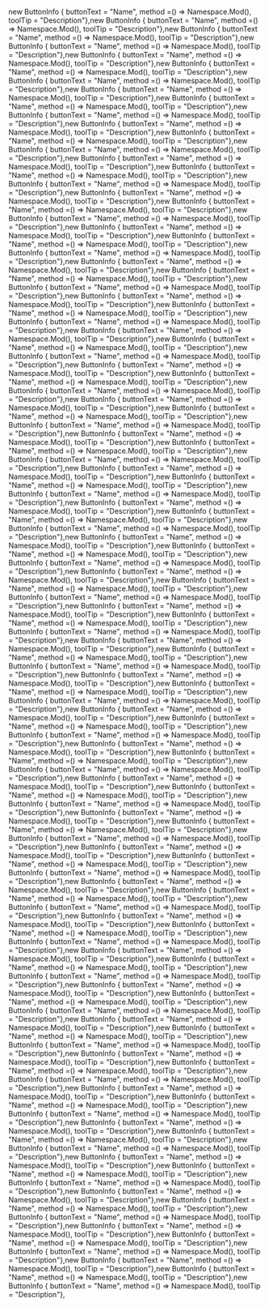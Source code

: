 new ButtonInfo { buttonText = "Name", method =() => Namespace.Mod(), toolTip = "Description"},new ButtonInfo { buttonText = "Name", method =() => Namespace.Mod(), toolTip = "Description"},new ButtonInfo { buttonText = "Name", method =() => Namespace.Mod(), toolTip = "Description"},new ButtonInfo { buttonText = "Name", method =() => Namespace.Mod(), toolTip = "Description"},new ButtonInfo { buttonText = "Name", method =() => Namespace.Mod(), toolTip = "Description"},new ButtonInfo { buttonText = "Name", method =() => Namespace.Mod(), toolTip = "Description"},new ButtonInfo { buttonText = "Name", method =() => Namespace.Mod(), toolTip = "Description"},new ButtonInfo { buttonText = "Name", method =() => Namespace.Mod(), toolTip = "Description"},new ButtonInfo { buttonText = "Name", method =() => Namespace.Mod(), toolTip = "Description"},new ButtonInfo { buttonText = "Name", method =() => Namespace.Mod(), toolTip = "Description"},new ButtonInfo { buttonText = "Name", method =() => Namespace.Mod(), toolTip = "Description"},new ButtonInfo { buttonText = "Name", method =() => Namespace.Mod(), toolTip = "Description"},new ButtonInfo { buttonText = "Name", method =() => Namespace.Mod(), toolTip = "Description"},new ButtonInfo { buttonText = "Name", method =() => Namespace.Mod(), toolTip = "Description"},new ButtonInfo { buttonText = "Name", method =() => Namespace.Mod(), toolTip = "Description"},new ButtonInfo { buttonText = "Name", method =() => Namespace.Mod(), toolTip = "Description"},new ButtonInfo { buttonText = "Name", method =() => Namespace.Mod(), toolTip = "Description"},new ButtonInfo { buttonText = "Name", method =() => Namespace.Mod(), toolTip = "Description"},new ButtonInfo { buttonText = "Name", method =() => Namespace.Mod(), toolTip = "Description"},new ButtonInfo { buttonText = "Name", method =() => Namespace.Mod(), toolTip = "Description"},new ButtonInfo { buttonText = "Name", method =() => Namespace.Mod(), toolTip = "Description"},new ButtonInfo { buttonText = "Name", method =() => Namespace.Mod(), toolTip = "Description"},new ButtonInfo { buttonText = "Name", method =() => Namespace.Mod(), toolTip = "Description"},new ButtonInfo { buttonText = "Name", method =() => Namespace.Mod(), toolTip = "Description"},new ButtonInfo { buttonText = "Name", method =() => Namespace.Mod(), toolTip = "Description"},new ButtonInfo { buttonText = "Name", method =() => Namespace.Mod(), toolTip = "Description"},new ButtonInfo { buttonText = "Name", method =() => Namespace.Mod(), toolTip = "Description"},new ButtonInfo { buttonText = "Name", method =() => Namespace.Mod(), toolTip = "Description"},new ButtonInfo { buttonText = "Name", method =() => Namespace.Mod(), toolTip = "Description"},new ButtonInfo { buttonText = "Name", method =() => Namespace.Mod(), toolTip = "Description"},new ButtonInfo { buttonText = "Name", method =() => Namespace.Mod(), toolTip = "Description"},new ButtonInfo { buttonText = "Name", method =() => Namespace.Mod(), toolTip = "Description"},new ButtonInfo { buttonText = "Name", method =() => Namespace.Mod(), toolTip = "Description"},new ButtonInfo { buttonText = "Name", method =() => Namespace.Mod(), toolTip = "Description"},new ButtonInfo { buttonText = "Name", method =() => Namespace.Mod(), toolTip = "Description"},new ButtonInfo { buttonText = "Name", method =() => Namespace.Mod(), toolTip = "Description"},new ButtonInfo { buttonText = "Name", method =() => Namespace.Mod(), toolTip = "Description"},new ButtonInfo { buttonText = "Name", method =() => Namespace.Mod(), toolTip = "Description"},new ButtonInfo { buttonText = "Name", method =() => Namespace.Mod(), toolTip = "Description"},new ButtonInfo { buttonText = "Name", method =() => Namespace.Mod(), toolTip = "Description"},new ButtonInfo { buttonText = "Name", method =() => Namespace.Mod(), toolTip = "Description"},new ButtonInfo { buttonText = "Name", method =() => Namespace.Mod(), toolTip = "Description"},new ButtonInfo { buttonText = "Name", method =() => Namespace.Mod(), toolTip = "Description"},new ButtonInfo { buttonText = "Name", method =() => Namespace.Mod(), toolTip = "Description"},new ButtonInfo { buttonText = "Name", method =() => Namespace.Mod(), toolTip = "Description"},new ButtonInfo { buttonText = "Name", method =() => Namespace.Mod(), toolTip = "Description"},new ButtonInfo { buttonText = "Name", method =() => Namespace.Mod(), toolTip = "Description"},new ButtonInfo { buttonText = "Name", method =() => Namespace.Mod(), toolTip = "Description"},new ButtonInfo { buttonText = "Name", method =() => Namespace.Mod(), toolTip = "Description"},new ButtonInfo { buttonText = "Name", method =() => Namespace.Mod(), toolTip = "Description"},new ButtonInfo { buttonText = "Name", method =() => Namespace.Mod(), toolTip = "Description"},new ButtonInfo { buttonText = "Name", method =() => Namespace.Mod(), toolTip = "Description"},new ButtonInfo { buttonText = "Name", method =() => Namespace.Mod(), toolTip = "Description"},new ButtonInfo { buttonText = "Name", method =() => Namespace.Mod(), toolTip = "Description"},new ButtonInfo { buttonText = "Name", method =() => Namespace.Mod(), toolTip = "Description"},new ButtonInfo { buttonText = "Name", method =() => Namespace.Mod(), toolTip = "Description"},new ButtonInfo { buttonText = "Name", method =() => Namespace.Mod(), toolTip = "Description"},new ButtonInfo { buttonText = "Name", method =() => Namespace.Mod(), toolTip = "Description"},new ButtonInfo { buttonText = "Name", method =() => Namespace.Mod(), toolTip = "Description"},new ButtonInfo { buttonText = "Name", method =() => Namespace.Mod(), toolTip = "Description"},new ButtonInfo { buttonText = "Name", method =() => Namespace.Mod(), toolTip = "Description"},new ButtonInfo { buttonText = "Name", method =() => Namespace.Mod(), toolTip = "Description"},new ButtonInfo { buttonText = "Name", method =() => Namespace.Mod(), toolTip = "Description"},new ButtonInfo { buttonText = "Name", method =() => Namespace.Mod(), toolTip = "Description"},new ButtonInfo { buttonText = "Name", method =() => Namespace.Mod(), toolTip = "Description"},new ButtonInfo { buttonText = "Name", method =() => Namespace.Mod(), toolTip = "Description"},new ButtonInfo { buttonText = "Name", method =() => Namespace.Mod(), toolTip = "Description"},new ButtonInfo { buttonText = "Name", method =() => Namespace.Mod(), toolTip = "Description"},new ButtonInfo { buttonText = "Name", method =() => Namespace.Mod(), toolTip = "Description"},new ButtonInfo { buttonText = "Name", method =() => Namespace.Mod(), toolTip = "Description"},new ButtonInfo { buttonText = "Name", method =() => Namespace.Mod(), toolTip = "Description"},new ButtonInfo { buttonText = "Name", method =() => Namespace.Mod(), toolTip = "Description"},new ButtonInfo { buttonText = "Name", method =() => Namespace.Mod(), toolTip = "Description"},new ButtonInfo { buttonText = "Name", method =() => Namespace.Mod(), toolTip = "Description"},new ButtonInfo { buttonText = "Name", method =() => Namespace.Mod(), toolTip = "Description"},new ButtonInfo { buttonText = "Name", method =() => Namespace.Mod(), toolTip = "Description"},new ButtonInfo { buttonText = "Name", method =() => Namespace.Mod(), toolTip = "Description"},new ButtonInfo { buttonText = "Name", method =() => Namespace.Mod(), toolTip = "Description"},new ButtonInfo { buttonText = "Name", method =() => Namespace.Mod(), toolTip = "Description"},new ButtonInfo { buttonText = "Name", method =() => Namespace.Mod(), toolTip = "Description"},new ButtonInfo { buttonText = "Name", method =() => Namespace.Mod(), toolTip = "Description"},new ButtonInfo { buttonText = "Name", method =() => Namespace.Mod(), toolTip = "Description"},new ButtonInfo { buttonText = "Name", method =() => Namespace.Mod(), toolTip = "Description"},new ButtonInfo { buttonText = "Name", method =() => Namespace.Mod(), toolTip = "Description"},new ButtonInfo { buttonText = "Name", method =() => Namespace.Mod(), toolTip = "Description"},new ButtonInfo { buttonText = "Name", method =() => Namespace.Mod(), toolTip = "Description"},new ButtonInfo { buttonText = "Name", method =() => Namespace.Mod(), toolTip = "Description"},new ButtonInfo { buttonText = "Name", method =() => Namespace.Mod(), toolTip = "Description"},new ButtonInfo { buttonText = "Name", method =() => Namespace.Mod(), toolTip = "Description"},new ButtonInfo { buttonText = "Name", method =() => Namespace.Mod(), toolTip = "Description"},new ButtonInfo { buttonText = "Name", method =() => Namespace.Mod(), toolTip = "Description"},new ButtonInfo { buttonText = "Name", method =() => Namespace.Mod(), toolTip = "Description"},new ButtonInfo { buttonText = "Name", method =() => Namespace.Mod(), toolTip = "Description"},new ButtonInfo { buttonText = "Name", method =() => Namespace.Mod(), toolTip = "Description"},new ButtonInfo { buttonText = "Name", method =() => Namespace.Mod(), toolTip = "Description"},new ButtonInfo { buttonText = "Name", method =() => Namespace.Mod(), toolTip = "Description"},new ButtonInfo { buttonText = "Name", method =() => Namespace.Mod(), toolTip = "Description"},new ButtonInfo { buttonText = "Name", method =() => Namespace.Mod(), toolTip = "Description"},new ButtonInfo { buttonText = "Name", method =() => Namespace.Mod(), toolTip = "Description"},new ButtonInfo { buttonText = "Name", method =() => Namespace.Mod(), toolTip = "Description"},new ButtonInfo { buttonText = "Name", method =() => Namespace.Mod(), toolTip = "Description"},new ButtonInfo { buttonText = "Name", method =() => Namespace.Mod(), toolTip = "Description"},new ButtonInfo { buttonText = "Name", method =() => Namespace.Mod(), toolTip = "Description"},new ButtonInfo { buttonText = "Name", method =() => Namespace.Mod(), toolTip = "Description"},new ButtonInfo { buttonText = "Name", method =() => Namespace.Mod(), toolTip = "Description"},new ButtonInfo { buttonText = "Name", method =() => Namespace.Mod(), toolTip = "Description"},new ButtonInfo { buttonText = "Name", method =() => Namespace.Mod(), toolTip = "Description"},new ButtonInfo { buttonText = "Name", method =() => Namespace.Mod(), toolTip = "Description"},new ButtonInfo { buttonText = "Name", method =() => Namespace.Mod(), toolTip = "Description"},new ButtonInfo { buttonText = "Name", method =() => Namespace.Mod(), toolTip = "Description"},new ButtonInfo { buttonText = "Name", method =() => Namespace.Mod(), toolTip = "Description"},new ButtonInfo { buttonText = "Name", method =() => Namespace.Mod(), toolTip = "Description"},
